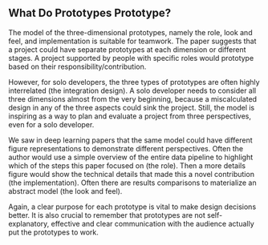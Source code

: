 ## What Do Prototypes Prototype?

The model of the three-dimensional prototypes, namely the role, look and feel, and implementation is suitable for teamwork. The paper suggests that a project could have separate prototypes at each dimension or different stages. A project supported by people with specific roles would prototype based on their responsibility/contribution. 

However, for solo developers, the three types of prototypes are often highly interrelated (the integration design). A solo developer needs to consider all three dimensions almost from the very beginning, because a miscalculated design in any of the three aspects could sink the project. Still, the model is inspiring as a way to plan and evaluate a project from three perspectives, even for a solo developer. 

We saw in deep learning papers that the same model could have different figure representations to demonstrate different perspectives. Often the author would use a simple overview of the entire data pipeline to highlight which of the steps this paper focused on (the role). Then a more details figure would show the technical details that made this a novel contribution (the implementation). Often there are results comparisons to materialize an abstract model (the look and feel).

Again, a clear purpose for each prototype is vital to make design decisions better. It is also crucial to remember that prototypes are not self-explanatory, effective and clear communication with the audience actually put the prototypes to work.
